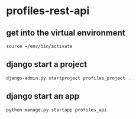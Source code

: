 # profiles-rest-api

## get into the virtual environment
`source ~/env/bin/activate`

## django start a project
`django-admin.py startproject profiles_project .`

## django start an app
`python manage.py startapp profiles_api`